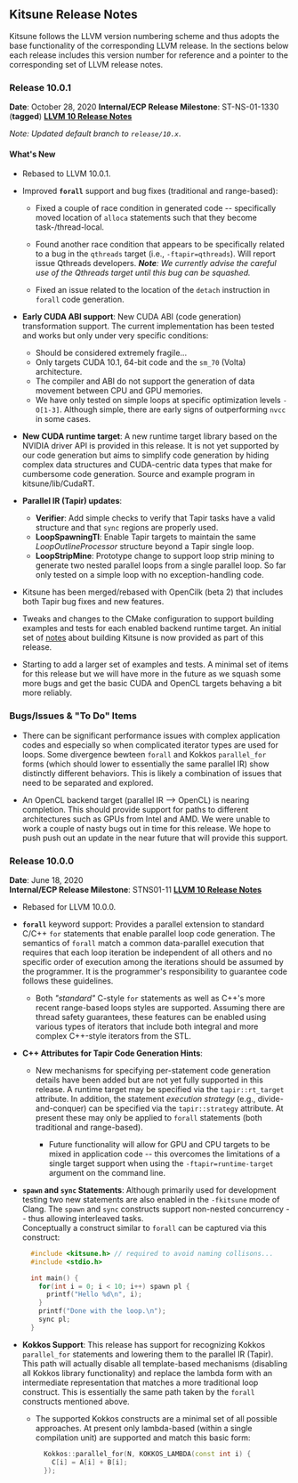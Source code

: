 ## Kitsune Release Notes

Kitsune follows the LLVM version numbering scheme and thus adopts the base
functionality of the corresponding LLVM release.  In the sections below each
release includes this version number for reference and a pointer to the corresponding 
set of LLVM release notes.

### Release 10.0.1

__Date__: October 28, 2020
__Internal/ECP Release Milestone__: ST-NS-01-1330 (__tagged__)
[__LLVM 10 Release Notes__](https://releases.llvm.org/10.0.0/docs/ReleaseNotes.html)

*Note: Updated default branch to ``release/10.x``*.

#### What's New

* Rebased to LLVM 10.0.1.

* Improved __``forall``__ support and bug fixes (traditional and range-based):

  * Fixed a couple of race condition in generated code -- specifically moved
    location of ``alloca`` statements such that they become task-/thread-local.

  * Found another race condition that appears to be specifically related to a
    bug in the ``qthreads`` target (i.e., ``-ftapir=qthreads``). Will report issue
    Qthreads developers.  *__Note__: We currently advise the careful use of
    the Qthreads target until this bug can be squashed.*

  * Fixed an issue related to the location of the ``detach`` instruction in ``forall``
    code generation.

* __Early CUDA ABI support__: New CUDA ABI (code generation) transformation
  support.  The current implementation has been tested and works but only under
  very specific conditions:
  * Should be considered extremely fragile...
  * Only targets CUDA 10.1, 64-bit code and the ``sm_70`` (Volta) architecture.
  * The compiler and ABI do not support the generation of data movement between
    CPU and GPU memories.
  * We have only tested on simple loops at specific optimization levels ``-O[1-3]``.
    Although simple, there are early signs of outperforming ``nvcc`` in some cases.

* __New CUDA runtime target__: A new runtime target library based on the NVIDIA
  driver API is provided in this release.  It is not yet supported by our code
  generation but aims to simplify code generation by hiding complex data structures
  and CUDA-centric data types that make for cumbersome code generation. Source
  and example program in kitsune/lib/CudaRT. 

* __Parallel IR (Tapir) updates__:  
  * __Verifier__: Add simple checks to verify that Tapir tasks have a valid
    structure and that ``sync`` regions are properly used.
  * __LoopSpawningTI__: Enable Tapir targets to maintain the same
    *LoopOutlineProcessor* structure beyond a Tapir single loop.
  * __LoopStripMine__: Prototype change to support loop strip mining to generate
    two nested parallel loops from a single parallel loop.  So far only tested on
    a simple loop with no exception-handling code.

* Kitsune has been merged/rebased with OpenCilk (beta 2) that includes both
  Tapir bug fixes and new features.

* Tweaks and changes to the CMake configuration to support building examples and
  tests for each enabled backend runtime target.  An initial set of [notes](building.md) about
  building Kitsune is now provided as part of this release.

* Starting to add a larger set of examples and tests.  A minimal set of items for
  this release but we will have more in the future as we squash some more bugs and
  get the basic CUDA and OpenCL targets behaving a bit more reliably.

### Bugs/Issues & "To Do" Items

* There can be significant performance issues with complex application codes and
  especially so when complicated iterator types are used for loops.  Some divergence
  bewteen ``forall`` and Kokkos ``parallel_for`` forms (which should lower to
  essentially the same parallel IR) show distinctly different behaviors.  This is
  likely a combination of issues that need to be separated and explored.

* An OpenCL backend target (parallel IR --> OpenCL) is nearing completion.  This
  should provide support for paths to different architectures such as GPUs from
  Intel and AMD.  We were unable to work a couple of nasty bugs out in time for
  this release.  We hope to push push out an update in the near future that will
  provide this support.

### Release 10.0.0

__Date__: June 18, 2020  
__Internal/ECP Release Milestone__: STNS01-11
[__LLVM 10 Release Notes__](https://releases.llvm.org/10.0.0/docs/ReleaseNotes.html)

* Rebased for LLVM 10.0.0. 

* __``forall``__ keyword support: Provides a parallel extension to standard C/C++
  ``for`` statements that enable parallel loop code generation.  The semantics of
  ``forall`` match a common data-parallel execution that requires that each loop
  iteration be independent of all others and no specific order of execution among
  the iterations should be assumed by the programmer.  It is the programmer's  responsibility to guarantee code follows these guidelines.

  * Both *"standard"* C-style ``for`` statements as well as C++'s more recent
    range-based loops styles are supported.  Assuming there are thread safety
    guarantees, these features can be enabled using various types of iterators
    that include both integral and more complex C++-style iterators from the
    STL.  

* __C++ Attributes for Tapir Code Generation Hints__:

  * New mechanisms for specifying per-statement code generation details have been
    added but are not yet fully supported in this release.  A runtime target may be
    specified via the ``tapir::rt_target`` attribute.  In addition, the statement
    *execution strategy* (e.g., divide-and-conquer) can be specified via the
    ``tapir::strategy`` attribute.  At present these may only be applied to ``forall``
    statements (both traditional and range-based).

    * Future functionality will allow for GPU and CPU targets to be mixed in
      application code -- this overcomes the limitations of a single target support
      when using the ``-ftapir=runtime-target`` argument on the command line.  

* __``spawn`` and ``sync`` Statements__:
  Although primarily used for development testing two new statements are also
  enabled in the ``-fkitsune`` mode of Clang.  The ``spawn`` and ``sync``
  constructs support non-nested concurrency -- thus allowing interleaved tasks.  
  Conceptually a construct similar to ``forall`` can be captured via this
  construct:

  ```c++
    #include <kitsune.h> // required to avoid naming collisons...
    #include <stdio.h>

    int main() {
      for(int i = 0; i < 10; i++) spawn pl {
        printf("Hello %d\n", i);
      }
      printf("Done with the loop.\n");
      sync pl;
    }
    ```

* __Kokkos Support__: This release has support for recognizing Kokkos ``parallel_for`` 
  statements and lowering them to the parallel IR (Tapir). This path will actually 
  disable all template-based mechanisms (disabling all Kokkos library functionality) 
  and replace the lambda form with an intermediate representation that matches a
  more traditional loop construct.  This is essentially the same path taken by
  the ``forall`` constructs mentioned above.

    * The supported Kokkos constructs are a minimal set of all possible approaches.
      At present only lambda-based (within a single compilation unit) are supported
      and match this basic form:

      ```c++
        Kokkos::parallel_for(N, KOKKOS_LAMBDA(const int i) {
          C[i] = A[i] + B[i];
        });
      ```
